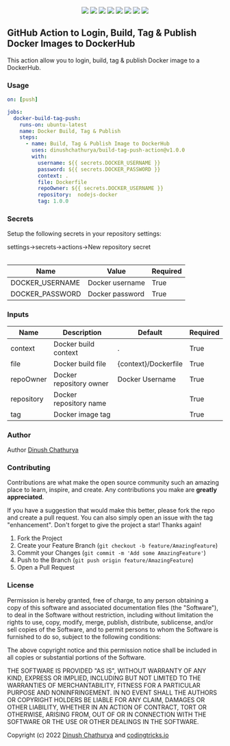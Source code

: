 <p align="center">
    <img src="https://img.shields.io/scrutinizer/build/g/dinushchathurya/build-tag-push-action/master">
    <img src="https://img.shields.io/github/v/release/dinushchathurya/build-tag-push-action?include_prereleases">
    <img src="https://img.shields.io/github/license/dinushchathurya/build-tag-push-action">
    <img src="https://img.shields.io/github/issues-raw/dinushchathurya/build-tag-push-action">
    <img src="https://img.shields.io/badge/dependencies-up%20to%20date-orange">
    <img src="https://img.shields.io/badge/coverage-100%25-yellowgreen">
    <img src="https://img.shields.io/badge/rating-★★★★★-brightgreen">
    <img src="https://img.shields.io/badge/uptime-100%25-brightgreen">
</p>

## GitHub Action to Login, Build, Tag & Publish Docker Images to DockerHub 

This action allow you to login, build, tag & publish Docker image to a DockerHub.

### Usage

```yaml
on: [push]

jobs:
  docker-build-tag-push:
    runs-on: ubuntu-latest
    name: Docker Build, Tag & Publish
    steps:
      - name: Build, Tag & Publish Image to DockerHub
        uses: dinushchathurya/build-tag-push-action@v1.0.0
        with:
          username: ${{ secrets.DOCKER_USERNAME }}
          password: ${{ secrets.DOCKER_PASSWORD }}
          context: .
          file: Dockerfile
          repoOwner: ${{ secrets.DOCKER_USERNAME }}
          repository:  nodejs-docker
          tag: 1.0.0
```

### Secrets

Setup the following secrets in your repository settings:

settings->secrets->actions->New repository secret<br><br>

|      Name       |      Value       |  Required  | 
|-----------------|------------------| ---------- |
| DOCKER_USERNAME | Docker username  |    True    |
| DOCKER_PASSWORD | Docker password  |    True    |

### Inputs

| Name       |          Description    |         Default          | Required |
|------------|-------------------------|--------------------------| -------- |
| context    | Docker build context    |           .              | True     |
| file       | Docker build file       |   {context}/Dockerfile   | True     |
| repoOwner  | Docker repository owner |   Docker Username        | True     |
| repository | Docker repository name  |                          | True     |
| tag        | Docker image tag        |                          | True     |

### Author

Author [Dinush Chathurya](https://dinushchathurya.github.io/)

### Contributing

Contributions are what make the open source community such an amazing place to learn, inspire, and create. Any contributions you make are **greatly appreciated**.

If you have a suggestion that would make this better, please fork the repo and create a pull request. You can also simply open an issue with the tag "enhancement".
Don't forget to give the project a star! Thanks again!

1. Fork the Project
2. Create your Feature Branch (`git checkout -b feature/AmazingFeature`)
3. Commit your Changes (`git commit -m 'Add some AmazingFeature'`)
4. Push to the Branch (`git push origin feature/AmazingFeature`)
5. Open a Pull Request

### License

Permission is hereby granted, free of charge, to any person obtaining
a copy of this software and associated documentation files (the
"Software"), to deal in the Software without restriction, including
without limitation the rights to use, copy, modify, merge, publish,
distribute, sublicense, and/or sell copies of the Software, and to
permit persons to whom the Software is furnished to do so, subject to
the following conditions:

The above copyright notice and this permission notice shall be
included in all copies or substantial portions of the Software.

THE SOFTWARE IS PROVIDED "AS IS", WITHOUT WARRANTY OF ANY KIND,
EXPRESS OR IMPLIED, INCLUDING BUT NOT LIMITED TO THE WARRANTIES OF
MERCHANTABILITY, FITNESS FOR A PARTICULAR PURPOSE AND
NONINFRINGEMENT. IN NO EVENT SHALL THE AUTHORS OR COPYRIGHT HOLDERS BE
LIABLE FOR ANY CLAIM, DAMAGES OR OTHER LIABILITY, WHETHER IN AN ACTION
OF CONTRACT, TORT OR OTHERWISE, ARISING FROM, OUT OF OR IN CONNECTION
WITH THE SOFTWARE OR THE USE OR OTHER DEALINGS IN THE SOFTWARE.

Copyright (c) 2022 <a href="https://dinushchathurya.github.io/">Dinush Chathurya</a> and <a href="https://codingtricks.io/">codingtricks.io</a>


